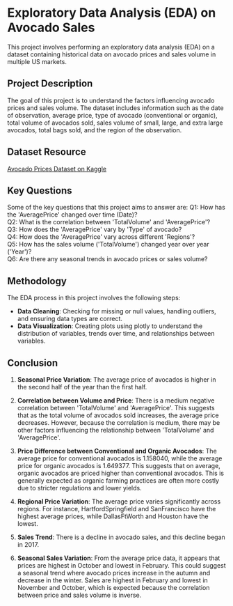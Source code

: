 # Exploratory Data Analysis (EDA) on Avocado Sales

This project involves performing an exploratory data analysis (EDA) on a dataset containing historical data on avocado prices and sales volume in multiple US markets.

## Project Description

The goal of this project is to understand the factors influencing avocado prices and sales volume. The dataset includes information such as the date of observation, average price, type of avocado (conventional or organic), total volume of avocados sold, sales volume of small, large, and extra large avocados, total bags sold, and the region of the observation.

## Dataset Resource
[Avocado Prices Dataset on Kaggle](https://www.kaggle.com/datasets/neuromusic/avocado-prices)


## Key Questions

Some of the key questions that this project aims to answer are:
Q1: How has the 'AveragePrice' changed over time (Date)?<br>
Q2: What is the correlation between 'TotalVolume' and 'AveragePrice'?<br>
Q3: How does the 'AveragePrice' vary by 'Type' of avocado?<br>
Q4: How does the 'AveragePrice' vary across different 'Regions'?<br>
Q5: How has the sales volume ('TotalVolume') changed year over year ('Year')?<br>
Q6: Are there any seasonal trends in avocado prices or sales volume?<br>

## Methodology

The EDA process in this project involves the following steps:
- **Data Cleaning**: Checking for missing or null values, handling outliers, and ensuring data types are correct.
- **Data Visualization**: Creating plots using plotly to understand the distribution of variables, trends over time, and relationships between variables.

## Conclusion

1. **Seasonal Price Variation**: The average price of avocados is higher in the second half of the year than the first half.

2. **Correlation between Volume and Price**: There is a medium negative correlation between 'TotalVolume' and 'AveragePrice'. This suggests that as the total volume of avocados sold increases, the average price decreases. However, because the correlation is medium, there may be other factors influencing the relationship between 'TotalVolume' and 'AveragePrice'.

3. **Price Difference between Conventional and Organic Avocados**: The average price for conventional avocados is 1.158040, while the average price for organic avocados is 1.649377. This suggests that on average, organic avocados are priced higher than conventional avocados. This is generally expected as organic farming practices are often more costly due to stricter regulations and lower yields.

4. **Regional Price Variation**: The average price varies significantly across regions. For instance, HartfordSpringfield and SanFrancisco have the highest average prices, while DallasFtWorth and Houston have the lowest.

5. **Sales Trend**: There is a decline in avocado sales, and this decline began in 2017.

6. **Seasonal Sales Variation**: From the average price data, it appears that prices are highest in October and lowest in February. This could suggest a seasonal trend where avocado prices increase in the autumn and decrease in the winter. Sales are highest in February and lowest in November and October, which is expected because the correlation between price and sales volume is inverse.
